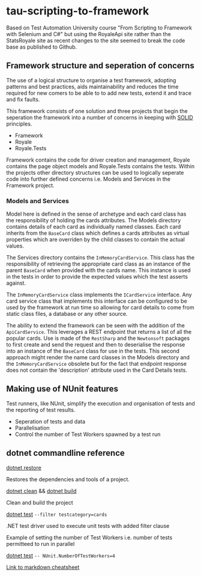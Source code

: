 # tau-scripting-to-framework
Based on Test Automation University course "From Scripting to Framework with Selenium and C#" but using the RoyaleApi site rather than the StatsRoyale site as recent changes to the site seemed to break the code base as published to Github.

## Framework structure and seperation of concerns

The use of a logical structure to organise a test framework, adopting patterns and best practices, aids maintainability and reduces the time required for new comers to be able to to add new tests, extend it and trace and fix faults.

This framework consists of one solution and three projects that begin the seperation the framework into a number of concerns in keeping with [SOLID](https://en.wikipedia.org/wiki/SOLID) principles.

* Framework
* Royale
* Royale.Tests

Framework contains the code for driver creation and management, Royale contains the page object models and Royale.Tests contains the tests. Within the projects other directory structures can be used to logically seperate code into further defined concerns i.e. Models and Services in the Framework project.

### Models and Services

Model here is defined in the sense of archetype and each card class has the responsibility of holding the cards attributes. The Models directory contains details of each card as individually named classes. Each card inherits from the ```BaseCard``` class which defines a cards attributes as virtual properties which are overriden by the child classes to contain the actual values.

The Services directory contains the ```InMemoryCardService```. This class has the responsibility of retrieving the appropriate card class as an instance of the parent ```BaseCard``` when provided with the cards name. This instance is used in the tests in order to provide the expected values which the test asserts against.

The ```InMemoryCardService``` class implements the ```ICardService``` interface. Any card service class that implements this interface can be configured to be used by the framework at run time so allowing for card details to come from static class files, a database or any other source.

The ability to extend the framework can be seen with the addition of the ```ApiCardService```. This leverages a REST endpoint that returns a list of all the popular cards. Use is made of the ```RestSharp``` and the ```Newtonsoft``` packages to first create and send the request and then to deserialise the response into an instance of the ```BaseCard``` class for use in the tests. This second approach might render the name card classes in the Models directory and the ```InMemoryCardService``` obsolete but for the fact that endpoint response does not contain the 'description' attribute used in the Card Details tests.

## Making use of NUnit features

Test runners, like NUnit, simplify the execution and organisation of tests and the reporting of test results.

* Seperation of tests and data
* Parallelisation
* Control the number of Test Workers spawned by a test run

## dotnet commandline reference

[dotnet restore](https://docs.microsoft.com/en-us/dotnet/core/tools/dotnet-restore?tabs=netcore2x)

Restores the dependencies and tools of a project.

[dotnet clean](https://docs.microsoft.com/en-us/dotnet/core/tools/dotnet-clean) && [dotnet build](https://docs.microsoft.com/en-us/dotnet/core/tools/dotnet-build)

Clean and build the project

[dotnet test](https://docs.microsoft.com/en-us/dotnet/core/tools/dotnet-test?tabs=netcore21) `--filter testcategory=cards`

.NET test driver used to execute unit tests with added filter clause

Example of setting the number of Test Workers i.e. number of tests permitteed to run in parallel

[dotnet test](https://docs.microsoft.com/en-us/dotnet/core/tools/dotnet-test?tabs=netcore21)
`-- NUnit.NumberOfTestWorkers=4`

[Link to markdown cheatsheet](https://github.com/adam-p/markdown-here/wiki/Markdown-Cheatsheet)